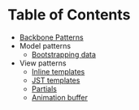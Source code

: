 # Table of Contents

* [Backbone Patterns](../README.md)
* Model patterns
  * [Bootstrapping data](bootstrapping-data.md)
* View patterns
  * [Inline templates](inline-templates.md)
  * [JST templates](jst-templates.md)
  * [Partials](partials.md)
  * [Animation buffer](animation-buffer.md)
